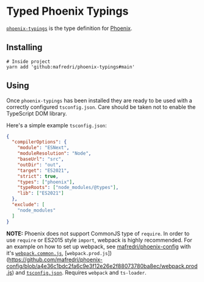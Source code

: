 # Typed Phoenix Typings

[`phoenix-typings`](https://github.com/mafredri/phoenix-typings) is the type definition for [Phoenix](https://github.com/kasper/phoenix).

## Installing

```
# Inside project
yarn add 'github:mafredri/phoenix-typings#main'
```

## Using

Once `phoenix-typings` has been installed they are ready to be used with a correctly configured `tsconfig.json`. Care should be taken not to enable the TypeScript DOM library.

Here's a simple example `tsconfig.json`:

```json
{
  "compilerOptions": {
    "module": "ESNext",
    "moduleResolution": "Node",
    "baseUrl": "src",
    "outDir": "out",
    "target": "ES2021",
    "strict": true,
    "types": ["phoenix"],
    "typeRoots": ["node_modules/@types"],
    "lib": ["ES2021"]
  },
  "exclude": [
    "node_modules"
  ]
}
```

**NOTE:** Phoenix does not support CommonJS type of `require`. In order to use `require` or ES2015 style `import`, webpack is highly recommended. For an example on how to set up webpack, see [mafredri/phoenix-config](https://github.com/mafredri/phoenix-config) with it's [`webpack.common.js`](https://github.com/mafredri/phoenix-config/blob/a4e36c1bdc2fa6c9e3f12e26e2f88073780ba8ec/webpack.common.js), [`webpack.prod.js`])(https://github.com/mafredri/phoenix-config/blob/a4e36c1bdc2fa6c9e3f12e26e2f88073780ba8ec/webpack.prod.js) and [`tsconfig.json`](https://github.com/mafredri/phoenix-config/blob/a4e36c1bdc2fa6c9e3f12e26e2f88073780ba8ec/tsconfig.json). Requires `webpack` and `ts-loader`.

